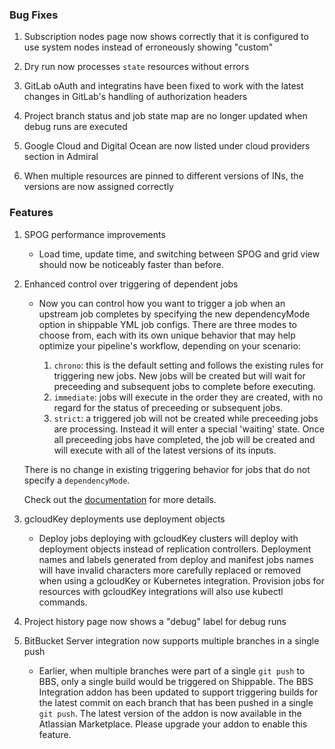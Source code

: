 ### Bug Fixes

1. Subscription nodes page now shows correctly that it is configured to use system nodes instead of erroneously showing "custom"

1. Dry run now processes `state` resources without errors

1. GitLab oAuth and integratins have been fixed to work with the latest changes in GitLab's handling of authorization headers

1. Project branch status and job state map are no longer updated when debug runs are executed

1. Google Cloud and Digital Ocean are now listed under cloud providers section in Admiral

1. When multiple resources are pinned to different versions of INs, the versions are now assigned correctly


### Features

1. SPOG performance improvements
    - Load time, update time, and switching between SPOG and grid view should now be noticeably faster than before.

1. Enhanced control over triggering of dependent jobs
    - Now you can control how you want to trigger a job when an upstream job completes by specifying the new dependencyMode option in shippable YML job configs. There are three modes to choose from, each with its own unique behavior that may help optimize your pipeline's workflow, depending on your scenario:

      1. `chrono`: this is the default setting and follows the existing rules for triggering new jobs. New jobs will be created but will wait for preceeding and subsequent jobs to complete before executing.
      1. `immediate`: jobs will execute in the order they are created, with no regard for the status of preceeding or subsequent jobs.
      1. `strict`: a triggered job will not be created while preceeding jobs are processing. Instead it will enter a special 'waiting' state. Once all preceeding jobs have completed, the job will be created and will execute with all of the latest versions of its inputs.

    There is no change in existing triggering behavior for jobs that do not specify a `dependencyMode`.

    Check out the [documentation](http://docs.shippable.com/platform/workflow/job/overview/#trigger-modes) for more details.

1. gcloudKey deployments use deployment objects

    - Deploy jobs deploying with gcloudKey clusters will deploy with deployment objects instead of replication controllers. Deployment names and labels generated from deploy and manifest jobs names will have invalid characters more carefully replaced or removed when using a gcloudKey or Kubernetes integration. Provision jobs for resources with gcloudKey integrations will also use kubectl commands.

1. Project history page now shows a "debug" label for debug runs

1. BitBucket Server integration now supports multiple branches in a single push
    - Earlier, when multiple branches were part of a single `git push` to BBS, only a single build would be triggered on Shippable. The BBS Integration addon has been updated to support triggering builds for the latest commit on each branch that has been pushed in a single `git push`. The latest version of the addon is now available in the Atlassian Marketplace. Please upgrade your addon to enable this feature.
